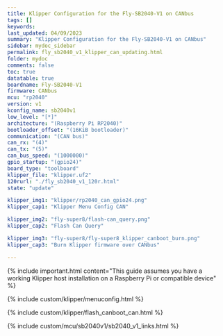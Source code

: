 ```yaml
---
title: Klipper Configuration for the Fly-SB2040-V1 on CANbus
tags: []
keywords: 
last_updated: 04/09/2023
summary: "Klipper Configuration for the Fly-SB2040-V1 on CANbus"
sidebar: mydoc_sidebar
permalink: fly_sb2040_v1_klipper_can_updating.html
folder: mydoc
comments: false
toc: true
datatable: true
boardname: Fly-SB2040-V1
firmware: CANbus
mcu: "rp2040"
version: v1
kconfig_name: sb2040v1
low_level: "[*]"
architecture: "(Raspberry Pi RP2040)"
bootloader_offset: "(16KiB bootloader)"
communication: "(CAN bus)"
can_rx: "(4)"
can_tx: "(5)"
can_bus_speed: "(1000000)"
gpio_startup: "(gpio24)"
board_type: "toolboard"
klipper_file: "klipper.uf2"
120rurl: "./fly_sb2040_v1_120r.html"
state: "update"

klipper_img1: "klipper/rp2040_can_gpio24.png"
klipper_cap1: "Klipper Menu Config CAN"

klipper_img2: "fly-super8/flash-can_query.png"
klipper_cap2: "Flash Can Query"

klipper_img3: "fly-super8/fly-super8_klipper_canboot_burn.png"
klipper_cap3: "Burn Klipper firmware over CANbus"

---
```


{% include important.html content="This guide assumes you have a working Klipper host installation on a Raspberry Pi or compatible device" %}

{% include custom/klipper/menuconfig.html %}

{% include custom/klipper/flash_canboot_can.html %}

{% include custom/mcu/sb2040v1/sb2040_v1_links.html %}
